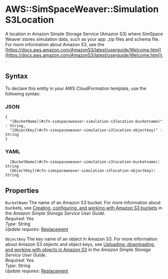 # AWS::SimSpaceWeaver::Simulation S3Location<a name="aws-properties-simspaceweaver-simulation-s3location"></a>

A location in Amazon Simple Storage Service \(Amazon S3\) where SimSpace Weaver stores simulation data, such as your app \.zip files and schema file\. For more information about Amazon S3, see the [https://docs.aws.amazon.com/AmazonS3/latest/userguide/Welcome.html](https://docs.aws.amazon.com/AmazonS3/latest/userguide/Welcome.html)\.

## Syntax<a name="aws-properties-simspaceweaver-simulation-s3location-syntax"></a>

To declare this entity in your AWS CloudFormation template, use the following syntax:

### JSON<a name="aws-properties-simspaceweaver-simulation-s3location-syntax.json"></a>

```
{
  "[BucketName](#cfn-simspaceweaver-simulation-s3location-bucketname)" : String,
  "[ObjectKey](#cfn-simspaceweaver-simulation-s3location-objectkey)" : String
}
```

### YAML<a name="aws-properties-simspaceweaver-simulation-s3location-syntax.yaml"></a>

```
  [BucketName](#cfn-simspaceweaver-simulation-s3location-bucketname): String
  [ObjectKey](#cfn-simspaceweaver-simulation-s3location-objectkey): String
```

## Properties<a name="aws-properties-simspaceweaver-simulation-s3location-properties"></a>

`BucketName`  <a name="cfn-simspaceweaver-simulation-s3location-bucketname"></a>
The name of an Amazon S3 bucket\. For more information about buckets, see [Creating, configuring, and working with Amazon S3 buckets](https://docs.aws.amazon.com/AmazonS3/latest/userguide/creating-buckets-s3.html) in the *Amazon Simple Storage Service User Guide*\.  
*Required*: Yes  
*Type*: String  
*Update requires*: [Replacement](https://docs.aws.amazon.com/AWSCloudFormation/latest/UserGuide/using-cfn-updating-stacks-update-behaviors.html#update-replacement)

`ObjectKey`  <a name="cfn-simspaceweaver-simulation-s3location-objectkey"></a>
The key name of an object in Amazon S3\. For more information about Amazon S3 objects and object keys, see [Uploading, downloading, and working with objects in Amazon S3](https://docs.aws.amazon.com/AmazonS3/latest/userguide/uploading-downloading-objects.html) in the *Amazon Simple Storage Service User Guide*\.  
*Required*: Yes  
*Type*: String  
*Update requires*: [Replacement](https://docs.aws.amazon.com/AWSCloudFormation/latest/UserGuide/using-cfn-updating-stacks-update-behaviors.html#update-replacement)